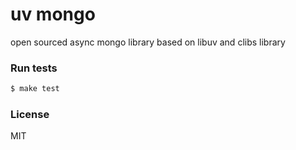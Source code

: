 
uv mongo
================

open sourced async mongo library based on libuv and clibs library

### Run tests
```sh
$ make test
```

### License
MIT